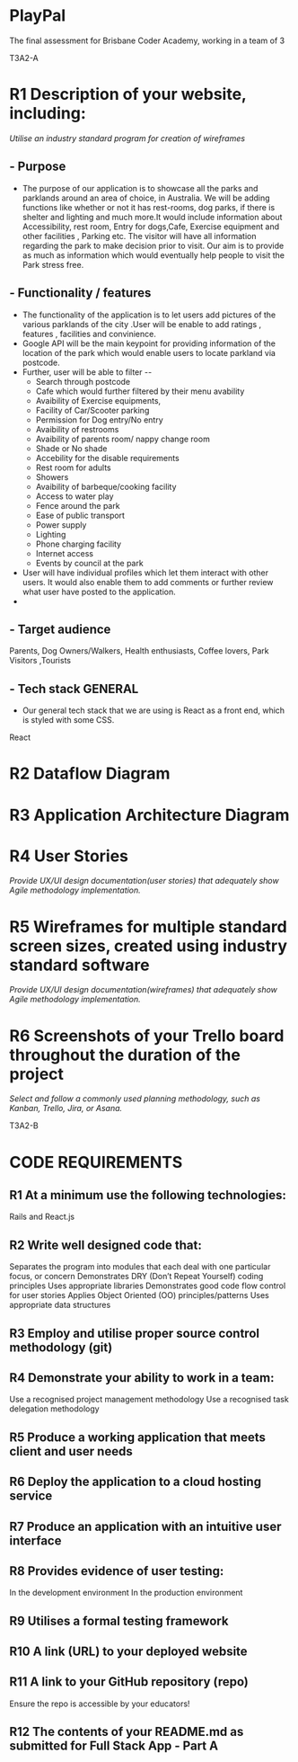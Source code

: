 # PlayPal
The final assessment for Brisbane Coder Academy, working in a team of 3



T3A2-A
# R1	Description of your website, including:
*Utilise an industry standard program for creation of wireframes*
## - Purpose

- The purpose of our application is to showcase all the parks and parklands around an area of choice, in Australia.
We will be adding functions like whether or not it has rest-rooms, dog parks, if there is shelter and lighting and much more.It would include information about Accessibility, rest room, Entry for dogs,Cafe, Exercise equipment and other facilities , Parking etc. The visitor will have all information regarding the park to make decision prior to visit. Our aim is to provide as much as information which would eventually help people to visit the Park stress free. 

## - Functionality / features

- The functionality of the application is to let users add pictures of the various parklands of the city .User will be enable to add ratings , features , facilities and convinience.
- Google API will be the main keypoint for providing information of the location of the park which would enable users to locate parkland via postcode.
- Further, user will be able to filter --
  - Search through postcode
  - Cafe which would further filtered by their menu avability
  - Avaibility of Exercise equipments,
  - Facility of Car/Scooter parking
  - Permission for Dog entry/No entry
  - Avaibility of restrooms
  - Avaibility of parents room/ nappy change room
  - Shade or No shade
  - Accebility for the disable requirements
  - Rest room for adults
  - Showers
  - Avaibility of barbeque/cooking facility
  - Access to water play
  - Fence around the park
  - Ease of public transport
  - Power supply
  - Lighting
  - Phone charging facility
  - Internet access
  - Events by council at the park
- User will have individual profiles which let them interact with other users. It would also enable them to add comments or further review what user have posted to the application.
-   




## - Target audience

Parents, Dog Owners/Walkers, Health enthusiasts, Coffee lovers, Park Visitors ,Tourists 

## - Tech stack	GENERAL

- Our general tech stack that we are using is React as a front end, which is styled with some CSS.

React



# R2	Dataflow Diagram


# R3	Application Architecture Diagram



# R4	User Stories
*Provide UX/UI design documentation(user stories) that adequately show Agile methodology implementation.*

# R5	Wireframes for multiple standard screen sizes, created using industry standard software
*Provide UX/UI design documentation(wireframes) that adequately show Agile methodology implementation.*


# R6	Screenshots of your Trello board throughout the duration of the project
*Select and follow a commonly used planning methodology, such as Kanban, Trello, Jira, or Asana.*




















T3A2-B


# CODE REQUIREMENTS
## R1	At a minimum use the following technologies:
Rails and React.js
## R2	**Write well designed code that:**
Separates the program into modules that each deal with one particular focus, or concern
Demonstrates DRY (Don’t Repeat Yourself) coding principles
Uses appropriate libraries
Demonstrates good code flow control for user stories
Applies Object Oriented (OO) principles/patterns
Uses appropriate data structures
## R3	Employ and utilise proper source control methodology (git)
## R4	**Demonstrate your ability to work in a team**:
Use a recognised project management methodology
Use a recognised task delegation methodology
## R5	Produce a working application that meets client and user needs
## R6	Deploy the application to a cloud hosting service
## R7	Produce an application with an intuitive user interface
## R8	**Provides evidence of user testing**:
In the development environment
In the production environment
## R9	Utilises a formal testing framework
## R10	A link (URL) to your deployed website
## R11	A link to your GitHub repository (repo)
Ensure the repo is accessible by your educators!
## R12	The contents of your README.md as submitted for Full Stack App - Part A




